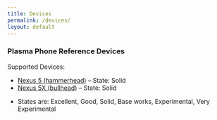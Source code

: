 ```yaml
---
title: Devices
permalink: /devices/
layout: default
---
```


### Plasma Phone Reference Devices

Supported Devices:

-   [Nexus 5 (hammerhead)](/nexus-5/) – State: Solid
-   [Nexus 5X (bullhead)](/nexus-5/) – State: Solid

* States are: Excellent, Good, Solid, Base works, Experimental, Very
Experimental
